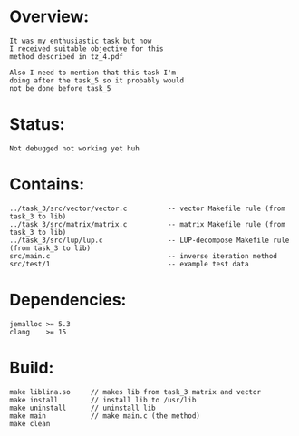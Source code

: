 Overview:
=========
    It was my enthusiastic task but now
    I received suitable objective for this
    method described in tz_4.pdf

    Also I need to mention that this task I'm
    doing after the task_5 so it probably would
    not be done before task_5

Status:
=======
    Not debugged not working yet huh

Contains:
=========
    ../task_3/src/vector/vector.c          -- vector Makefile rule (from task_3 to lib)
    ../task_3/src/matrix/matrix.c          -- matrix Makefile rule (from task_3 to lib)
    ../task_3/src/lup/lup.c                -- LUP-decompose Makefile rule (from task_3 to lib)
    src/main.c                             -- inverse iteration method
    src/test/1                             -- example test data

Dependencies:
=============
    jemalloc >= 5.3
    clang    >= 15

Build:
======
    make liblina.so     // makes lib from task_3 matrix and vector
    make install        // install lib to /usr/lib
    make uninstall      // uninstall lib
    make main           // make main.c (the method)
    make clean
